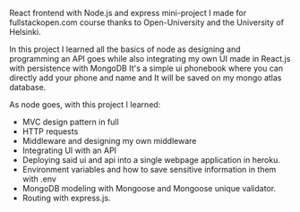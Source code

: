 React frontend with Node.js and express mini-project I made for fullstackopen.com course thanks to Open-University and the University of Helsinki.

In this project I learned all the basics of node as designing and programming an API goes while also integrating my own UI made in React.js with persistence with MongoDB It's a simple ui phonebook where you can directly add your phone and name and It will be saved on my mongo atlas database.

As node goes, with this project I learned:

- MVC design pattern in full
- HTTP requests
- Middleware and designing my own middleware
- Integrating UI with an API
- Deploying said ui and api into a single webpage application in heroku.
- Environment variables and how to save sensitive information in them with .env
- MongoDB modeling with Mongoose and Mongoose unique validator.
- Routing with express.js.
